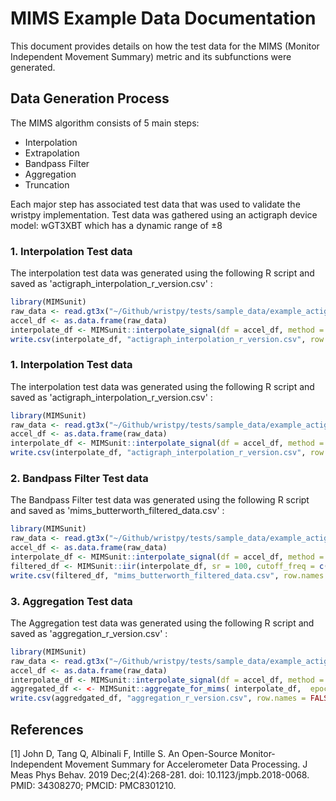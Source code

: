 # MIMS Example Data Documentation

This document provides details on how the test data for the MIMS (Monitor Independent Movement Summary) metric and its subfunctions were generated.


## Data Generation Process

The MIMS algorithm consists of 5 main steps:
* Interpolation
* Extrapolation
* Bandpass Filter
* Aggregation
* Truncation

Each major step has associated test data that was used to validate the wristpy implementation. Test data was gathered using an actigraph device model: wGT3XBT which has a dynamic range of
±8

### 1. Interpolation Test data

The interpolation test data was generated using the following R script and saved as 'actigraph_interpolation_r_version.csv' :

```r
library(MIMSunit)
raw_data <- read.gt3x("~/Github/wristpy/tests/sample_data/example_actigraph.gt3x")
accel_df <- as.data.frame(raw_data)
interpolate_df <- MIMSunit::interpolate_signal(df = accel_df, method = "spline_natural", sr = 100)
write.csv(interpolate_df, "actigraph_interpolation_r_version.csv", row.names = FALSE)
```

### 1. Interpolation Test data

The interpolation test data was generated using the following R script and saved as 'actigraph_interpolation_r_version.csv' :

```r
library(MIMSunit)
raw_data <- read.gt3x("~/Github/wristpy/tests/sample_data/example_actigraph.gt3x")
accel_df <- as.data.frame(raw_data)
interpolate_df <- MIMSunit::interpolate_signal(df = accel_df, method = "spline_natural", sr = 100)
write.csv(interpolate_df, "actigraph_interpolation_r_version.csv", row.names = FALSE)
```

### 2. Bandpass Filter Test data

The Bandpass Filter test data was generated using the following R script and saved as 'mims_butterworth_filtered_data.csv' :

```r
library(MIMSunit)
raw_data <- read.gt3x("~/Github/wristpy/tests/sample_data/example_actigraph.gt3x")
accel_df <- as.data.frame(raw_data)
interpolate_df <- MIMSunit::interpolate_signal(df = accel_df, method = "spline_natural", sr = 100)
filtered_df <- MIMSunit::iir(interpolate_df, sr = 100, cutoff_freq = c(0.2, 5), type = 'pass', filter_type = 'butter')
write.csv(filtered_df, "mims_butterworth_filtered_data.csv", row.names = FALSE)
```

### 3. Aggregation Test data

The Aggregation test data was generated using the following R script and saved as 'aggregation_r_version.csv' :

```r
library(MIMSunit)
raw_data <- read.gt3x("~/Github/wristpy/tests/sample_data/example_actigraph.gt3x")
accel_df <- as.data.frame(raw_data)
interpolate_df <- MIMSunit::interpolate_signal(df = accel_df, method = "spline_natural", sr = 100)
aggregated_df <- <- MIMSunit::aggregate_for_mims( interpolate_df,  epoch = "1 min",  method = "trapz", rectify = TRUE)
write.csv(aggredgated_df, "aggregation_r_version.csv", row.names = FALSE)
```

## References
[1] John D, Tang Q, Albinali F, Intille S. An Open-Source Monitor-Independent Movement Summary for Accelerometer Data Processing. J Meas Phys Behav. 2019 Dec;2(4):268-281. doi: 10.1123/jmpb.2018-0068. PMID: 34308270; PMCID: PMC8301210.
